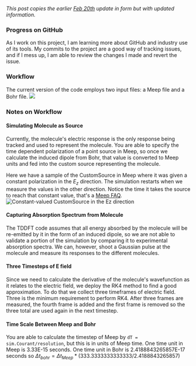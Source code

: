 *This post copies the earlier [Feb 20th](2024-02-20-Plasmon-Molecule-Project-Update-Feb-20.md) update in form but with updated information.*

### Progress on GitHub

As I work on this project, I am learning more about GitHub and industry use of its tools. My commits to the project are a good way of tracking issues, and if I mess up, I am able to review the changes I made and revert the issue.

### Workflow

The current version of the code employs two input files: a Meep file and a Bohr file.
[![](https://mermaid.ink/img/pako:eNptU8lu2zAQ_ZUBAaMXJbGdyFZ0KJBm34yi6aWVfKClscVWJAUuabz9e8dUGqtBBPCgWd68eTOzZoUukaWs14O1UMKlsM7ZvNZ_ioobl7PwXzlZP_AZ1nZnmPPa4nYL214vV2-h8P0iV_D6nZ1lt6rxDq5EjXa6d1yRXTjBa7FCeERsOr7r7JtX8CSkr7kTWk27eHBw8HljtTcFRqBnv7BwEUhdY-Frsti3LPJ6R6W_Tq43cPUeAjb_cjZw36EVfNcdLsFwkx09IrfeIHBVguXPCJcvEVwu6a1gH84duArf-Hyy0GgrdnTyvNPGTUC9zc4rLH6DmIckpBxnRAFzgXX5HgoqboEEVgssYW60hBUaDbMlMQLeNAYLwWcUx6X2ynWK3QbJqMhEb-Auy_MJvtCUhETrsDmath1-EP8DbWiXmNTU_Y6PQYRCK0uUnCARZKuKROUsMSTLDFEFgUoStqPMfXfgX3Rl2roP-4iH7FxLGth_8glV-oI6LkVDRvBWqEXQhVZkgQf33jlOLFylyxZwsgecZJdSOJpAzY1YhaUgvLBtQGK2S7Tr7oNxtWB3LGISjeSipNNY76BzRtUl7vY_ZyXOua_pOnK1pVDunX5aqoKlzniMmG9K7vBC8IXhkqXhXiKGpXDaPLbnFq4uYg1XLF2zF5YOh8lhPBydxsdxchwPBsk4YkuWxv3D0TA-TeL4ZDRKxsl4G7GV1oQ6OByMk-T0OOmfxHF_MB4EtJ_B19Iw2i-q1_Lbv7h1OSA?type=png)](https://mermaid.live/edit#pako:eNptU8lu2zAQ_ZUBAaMXJbGdyFZ0KJBm34yi6aWVfKClscVWJAUuabz9e8dUGqtBBPCgWd68eTOzZoUukaWs14O1UMKlsM7ZvNZ_ioobl7PwXzlZP_AZ1nZnmPPa4nYL214vV2-h8P0iV_D6nZ1lt6rxDq5EjXa6d1yRXTjBa7FCeERsOr7r7JtX8CSkr7kTWk27eHBw8HljtTcFRqBnv7BwEUhdY-Frsti3LPJ6R6W_Tq43cPUeAjb_cjZw36EVfNcdLsFwkx09IrfeIHBVguXPCJcvEVwu6a1gH84duArf-Hyy0GgrdnTyvNPGTUC9zc4rLH6DmIckpBxnRAFzgXX5HgoqboEEVgssYW60hBUaDbMlMQLeNAYLwWcUx6X2ynWK3QbJqMhEb-Auy_MJvtCUhETrsDmath1-EP8DbWiXmNTU_Y6PQYRCK0uUnCARZKuKROUsMSTLDFEFgUoStqPMfXfgX3Rl2roP-4iH7FxLGth_8glV-oI6LkVDRvBWqEXQhVZkgQf33jlOLFylyxZwsgecZJdSOJpAzY1YhaUgvLBtQGK2S7Tr7oNxtWB3LGISjeSipNNY76BzRtUl7vY_ZyXOua_pOnK1pVDunX5aqoKlzniMmG9K7vBC8IXhkqXhXiKGpXDaPLbnFq4uYg1XLF2zF5YOh8lhPBydxsdxchwPBsk4YkuWxv3D0TA-TeL4ZDRKxsl4G7GV1oQ6OByMk-T0OOmfxHF_MB4EtJ_B19Iw2i-q1_Lbv7h1OSA)

### Notes on Workflow

#### Simulating Molecule as Source

Currently, the molecule's electric response is the only response being tracked and used to represent the molecule. You are able to specify the time dependent polarization of a point source in Meep, so once we calculate the induced dipole from Bohr, that value is converted to Meep units and fed into the custom source representing the molecule.

Here we have a sample of the CustomSource in Meep where it was given a constant polarization in the $E_z$ direction. The simulation restarts when we measure the values in the other direction. Notice the time it takes the source to reach that constant value, that's a [Meep FAQ](https://meep.readthedocs.io/en/latest/FAQ/#why-doesnt-the-continuous-wave-cw-source-produce-an-exact-single-frequency-response).
![Constant-valued CustomSource in the Ez direction](../pictures/meepDipole-out_20240926_174218.gif)

#### Capturing Absorption Spectrum from Molecule

The TDDFT code assumes that all energy absorbed by the molecule will be re-emitted by it in the form of an induced dipole, so we are not able to validate a portion of the simulation by comparing it to experimental absorption spectra. We can, however, shoot a Gaussian pulse at the molecule and measure its responses to the different molecules.

#### Three Timesteps of E field

Since we need to calculate the derivative of the molecule's wavefunction as it relates to the electric field, we deploy the RK4 method to find a good approximation. To do that we collect three timeframes of electric field. Three is the minimum requirement to perform RK4. After three frames are measured, the fourth frame is added and the first frame is removed so the three total are used again in the next timestep.

#### Time Scale Between Meep and Bohr

You are able to calculate the timestep of Meep by `dT = sim.Courant/resolution`, but this is in units of Meep time. One time unit in Meep is 3.33E-15 seconds. One time unit in Bohr is 2.4188843265857E-17 seconds
so $\Delta t_{bohr} = \Delta t_{Meep} * (333.3333333333333/2.4188843265857)$
